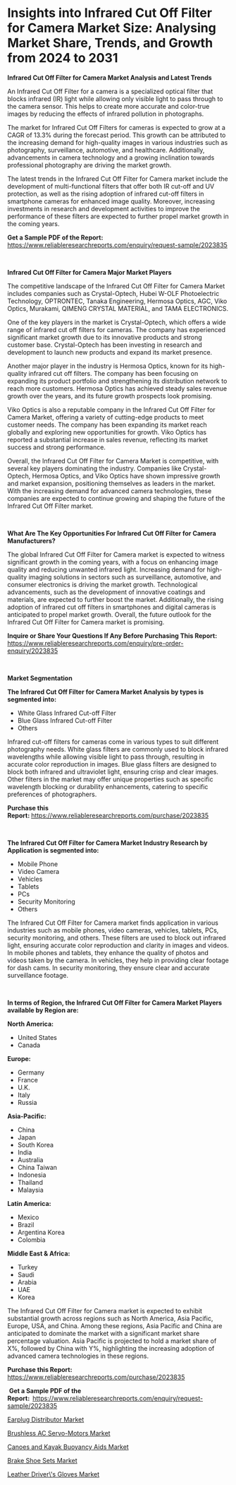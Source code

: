<p><h1>Insights into Infrared Cut Off Filter for Camera Market Size: Analysing Market Share, Trends, and Growth from 2024 to 2031</h1></p><p><strong>Infrared Cut Off Filter for Camera Market Analysis and Latest Trends</strong></p>
<p><p>An Infrared Cut Off Filter for a camera is a specialized optical filter that blocks infrared (IR) light while allowing only visible light to pass through to the camera sensor. This helps to create more accurate and color-true images by reducing the effects of infrared pollution in photographs.</p><p>The market for Infrared Cut Off Filters for cameras is expected to grow at a CAGR of 13.3% during the forecast period. This growth can be attributed to the increasing demand for high-quality images in various industries such as photography, surveillance, automotive, and healthcare. Additionally, advancements in camera technology and a growing inclination towards professional photography are driving the market growth.</p><p>The latest trends in the Infrared Cut Off Filter for Camera market include the development of multi-functional filters that offer both IR cut-off and UV protection, as well as the rising adoption of infrared cut-off filters in smartphone cameras for enhanced image quality. Moreover, increasing investments in research and development activities to improve the performance of these filters are expected to further propel market growth in the coming years.</p></p>
<p><strong>Get a Sample PDF of the Report:&nbsp;</strong> <a href="https://www.reliableresearchreports.com/enquiry/request-sample/2023835">https://www.reliableresearchreports.com/enquiry/request-sample/2023835</a></p>
<p>&nbsp;</p>
<p><strong>Infrared Cut Off Filter for Camera Major Market Players</strong></p>
<p><p>The competitive landscape of the Infrared Cut Off Filter for Camera Market includes companies such as Crystal-Optech, Hubei W-OLF Photoelectric Technology, OPTRONTEC, Tanaka Engineering, Hermosa Optics, AGC, Viko Optics, Murakami, QIMENG CRYSTAL MATERIAL, and TAMA ELECTRONICS. </p><p>One of the key players in the market is Crystal-Optech, which offers a wide range of infrared cut off filters for cameras. The company has experienced significant market growth due to its innovative products and strong customer base. Crystal-Optech has been investing in research and development to launch new products and expand its market presence.</p><p>Another major player in the industry is Hermosa Optics, known for its high-quality infrared cut off filters. The company has been focusing on expanding its product portfolio and strengthening its distribution network to reach more customers. Hermosa Optics has achieved steady sales revenue growth over the years, and its future growth prospects look promising.</p><p>Viko Optics is also a reputable company in the Infrared Cut Off Filter for Camera Market, offering a variety of cutting-edge products to meet customer needs. The company has been expanding its market reach globally and exploring new opportunities for growth. Viko Optics has reported a substantial increase in sales revenue, reflecting its market success and strong performance.</p><p>Overall, the Infrared Cut Off Filter for Camera Market is competitive, with several key players dominating the industry. Companies like Crystal-Optech, Hermosa Optics, and Viko Optics have shown impressive growth and market expansion, positioning themselves as leaders in the market. With the increasing demand for advanced camera technologies, these companies are expected to continue growing and shaping the future of the Infrared Cut Off Filter market.</p></p>
<p>&nbsp;</p>
<p><strong>What Are The Key Opportunities For Infrared Cut Off Filter for Camera Manufacturers?</strong></p>
<p><p>The global Infrared Cut Off Filter for Camera market is expected to witness significant growth in the coming years, with a focus on enhancing image quality and reducing unwanted infrared light. Increasing demand for high-quality imaging solutions in sectors such as surveillance, automotive, and consumer electronics is driving the market growth. Technological advancements, such as the development of innovative coatings and materials, are expected to further boost the market. Additionally, the rising adoption of infrared cut off filters in smartphones and digital cameras is anticipated to propel market growth. Overall, the future outlook for the Infrared Cut Off Filter for Camera market is promising.</p></p>
<p><strong>Inquire or Share Your Questions If Any Before Purchasing This Report:</strong> <a href="https://www.reliableresearchreports.com/enquiry/pre-order-enquiry/2023835">https://www.reliableresearchreports.com/enquiry/pre-order-enquiry/2023835</a></p>
<p>&nbsp;</p>
<p><strong>Market Segmentation</strong></p>
<p><strong>The Infrared Cut Off Filter for Camera Market Analysis by types is segmented into:</strong></p>
<p><ul><li>White Glass Infrared Cut-off Filter</li><li>Blue Glass Infrared Cut-off Filter</li><li>Others</li></ul></p>
<p><p>Infrared cut-off filters for cameras come in various types to suit different photography needs. White glass filters are commonly used to block infrared wavelengths while allowing visible light to pass through, resulting in accurate color reproduction in images. Blue glass filters are designed to block both infrared and ultraviolet light, ensuring crisp and clear images. Other filters in the market may offer unique properties such as specific wavelength blocking or durability enhancements, catering to specific preferences of photographers.</p></p>
<p><strong>Purchase this Report:&nbsp;</strong><a href="https://www.reliableresearchreports.com/purchase/2023835">https://www.reliableresearchreports.com/purchase/2023835</a></p>
<p>&nbsp;</p>
<p><strong>The Infrared Cut Off Filter for Camera Market Industry Research by Application is segmented into:</strong></p>
<p><ul><li>Mobile Phone</li><li>Video Camera</li><li>Vehicles</li><li>Tablets</li><li>PCs</li><li>Security Monitoring</li><li>Others</li></ul></p>
<p><p>The Infrared Cut Off Filter for Camera market finds application in various industries such as mobile phones, video cameras, vehicles, tablets, PCs, security monitoring, and others. These filters are used to block out infrared light, ensuring accurate color reproduction and clarity in images and videos. In mobile phones and tablets, they enhance the quality of photos and videos taken by the camera. In vehicles, they help in providing clear footage for dash cams. In security monitoring, they ensure clear and accurate surveillance footage.</p></p>
<p>&nbsp;</p>
<p><strong>In terms of Region, the Infrared Cut Off Filter for Camera Market Players available by Region are:</strong></p>
<p>
    <p> <strong> North America: </strong>
        <ul>
            <li>United States</li>
            <li>Canada</li>
        </ul>
        </p> 
    <p> <strong> Europe: </strong>
        <ul>
            <li>Germany</li>
            <li>France</li>
            <li>U.K.</li>
            <li>Italy</li>
            <li>Russia</li>
        </ul>
        </p> 
    <p> <strong> Asia-Pacific: </strong>
        <ul>
            <li>China</li>
            <li>Japan</li>
            <li>South Korea</li>
            <li>India</li>
            <li>Australia</li>
            <li>China Taiwan</li>
            <li>Indonesia</li>
            <li>Thailand</li>
            <li>Malaysia</li>
        </ul>
        </p> 
    <p> <strong> Latin America: </strong>
        <ul>
            <li>Mexico</li>
            <li>Brazil</li>
            <li>Argentina Korea</li>
            <li>Colombia</li>
        </ul>
        </p> 
    <p> <strong> Middle East & Africa: </strong>
        <ul>
            <li>Turkey</li>
            <li>Saudi</li>
            <li>Arabia</li>
            <li>UAE</li>
            <li>Korea</li>
        </ul>
    </p>
    </p>
<p><p>The Infrared Cut Off Filter for Camera market is expected to exhibit substantial growth across regions such as North America, Asia Pacific, Europe, USA, and China. Among these regions, Asia Pacific and China are anticipated to dominate the market with a significant market share percentage valuation. Asia Pacific is projected to hold a market share of X%, followed by China with Y%, highlighting the increasing adoption of advanced camera technologies in these regions.</p></p>
<p><strong>Purchase this Report: </strong><a href="https://www.reliableresearchreports.com/purchase/2023835">https://www.reliableresearchreports.com/purchase/2023835</a></p>
<p>&nbsp;<strong>Get a Sample PDF of the Report:&nbsp;&nbsp;</strong><a href="https://www.reliableresearchreports.com/enquiry/request-sample/2023835">https://www.reliableresearchreports.com/enquiry/request-sample/2023835</a></p>
<p><strong></strong></p>
<p><p><a href="https://view.publitas.com/reportprime-1/earplug-distributor-market-insights-market-players-and-forecast-till-2031/">Earplug Distributor Market</a></p><p><a href="https://fuschia-pecorino-a6d.notion.site/Brushless-AC-Servo-Motors-Market-Analysis-and-Market-Size-Global-Industry-Overview-Market-Segmenta-f2f8afc537f24aa7b2356c9271df180b">Brushless AC Servo-Motors Market</a></p><p><a href="https://changeable-paste-463.notion.site/Canoes-and-Kayak-Buoyancy-Aids-Market-Furnish-Information-about-Market-Size-Market-Share-Market-Dy-0ab398f4b8fa4692a59671a263337898">Canoes and Kayak Buoyancy Aids Market</a></p><p><a href="https://florentine-yuzu-f42.notion.site/Brake-Shoe-Sets-Market-Research-Report-Provides-Critical-Insights-that-can-help-Shape-Business-Devel-d43dcae9cbea4e22a7c1ed319bb9048d">Brake Shoe Sets Market</a></p><p><a href="https://view.publitas.com/reportprime-1/leather-driver-s-gloves-market-size-growth-outlook-from-2024-to-2031-projecting-at-markets-trends-analysis-by-application-regional-outlook-and-revenue/">Leather Driver\'s Gloves Market</a></p></p>